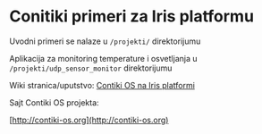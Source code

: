 Conitiki primeri za Iris platformu
==================================

Uvodni primeri se nalaze u `/projekti/` direktorijumu

Aplikacija za monitoring temperature i osvetljanja u `/projekti/udp_sensor_monitor` direktorijumu

Wiki stranica/uputstvo: [Contiki OS na Iris platformi](https://github.com/bulajicm/contiki-iris-examples/wiki)

Sajt Contiki OS projekta:

[http://contiki-os.org](http://contiki-os.org)
